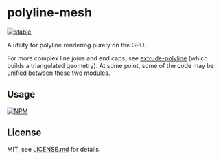 # polyline-mesh

[![stable](http://badges.github.io/stability-badges/dist/stable.svg)](http://github.com/badges/stability-badges)

A utility for polyline rendering purely on the GPU.

For more complex line joins and end caps, see [extrude-polyline](https://nodei.co/npm/extrude-polyline/) (which builds a triangulated geometry). At some point, some of the code may be unified between these two modules. 

## Usage

[![NPM](https://nodei.co/npm/polyline-mesh.png)](https://nodei.co/npm/polyline-mesh/)

## License

MIT, see [LICENSE.md](http://github.com/mattdesl/polyline-mesh/blob/master/LICENSE.md) for details.
